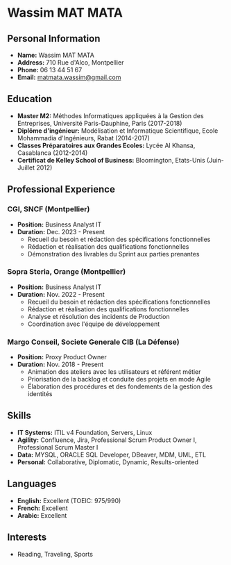 # Wassim MAT MATA



## Personal Information

- **Name:** Wassim MAT MATA
- **Address:** 710 Rue d'Alco, Montpellier
- **Phone:** 06 13 44 51 67
- **Email:** matmata.wassim@gmail.com


## Education
- **Master M2:** Méthodes Informatiques appliquées à la Gestion des Entreprises, Université Paris-Dauphine, Paris (2017-2018)
- **Diplôme d'ingénieur:** Modélisation et Informatique Scientifique, Ecole Mohammadia d'Ingénieurs, Rabat (2014-2017)
- **Classes Préparatoires aux Grandes Ecoles:** Lycée Al Khansa, Casablanca (2012-2014)
- **Certificat de Kelley School of Business:** Bloomington, Etats-Unis (Juin-Juillet 2012)

## Professional Experience

### CGI, SNCF (Montpellier)
- **Position:** Business Analyst IT
- **Duration:** Dec. 2023 - Present
  - Recueil du besoin et rédaction des spécifications fonctionnelles
  - Rédaction et réalisation des qualifications fonctionnelles
  - Démonstration des livrables du Sprint aux parties prenantes

### Sopra Steria, Orange (Montpellier)
- **Position:** Business Analyst IT
- **Duration:** Nov. 2022 - Present
  - Recueil du besoin et rédaction des spécifications fonctionnelles
  - Rédaction et réalisation des qualifications fonctionnelles
  - Analyse et résolution des incidents de Production
  - Coordination avec l'équipe de développement

### Margo Conseil, Societe Generale CIB (La Défense)
- **Position:** Proxy Product Owner
- **Duration:** Nov. 2018 - Present
  - Animation des ateliers avec les utilisateurs et référent métier
  - Priorisation de la backlog et conduite des projets en mode Agile
  - Élaboration des procédures et des fondements de la gestion des identités

## Skills
- **IT Systems:** ITIL v4 Foundation, Servers, Linux
- **Agility:** Confluence, Jira, Professional Scrum Product Owner I, Professional Scrum Master I
- **Data:** MYSQL, ORACLE SQL Developer, DBeaver, MDM, UML, ETL
- **Personal:** Collaborative, Diplomatic, Dynamic, Results-oriented

## Languages
- **English:** Excellent (TOEIC: 975/990)
- **French:** Excellent
- **Arabic:** Excellent

## Interests
- Reading, Traveling, Sports
